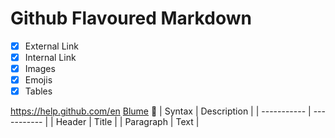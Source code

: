 # Github Flavoured Markdown
- [x] External Link
- [x] Internal Link
- [x] Images
- [x] Emojis
- [x] Tables

https://help.github.com/en
[Blume](https://www.10wallpaper.com/wallpaper/1280x1024/1702/Pink_Gesang_Flower-2017_Flowers_HD_Wallpapers_1280x1024.jpg)
:orangutan:
| Syntax      | Description |
| ----------- | ----------- |
| Header      | Title       |
| Paragraph   | Text        |
